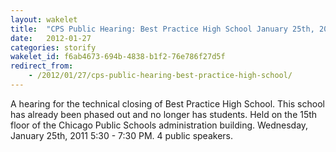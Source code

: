 ```yaml
---
layout: wakelet
title:  "CPS Public Hearing: Best Practice High School January 25th, 2012"
date:   2012-01-27
categories: storify
wakelet_id: f6ab4673-694b-4838-b1f2-76e786f27d5f
redirect_from:
    - /2012/01/27/cps-public-hearing-best-practice-high-school/
---
```


A hearing for the technical closing of Best Practice High School. This school has already been phased out and no longer has students. Held on the 15th floor of the Chicago Public Schools administration building. Wednesday, January 25th, 2011 5:30 - 7:30 PM. 4 public speakers.

